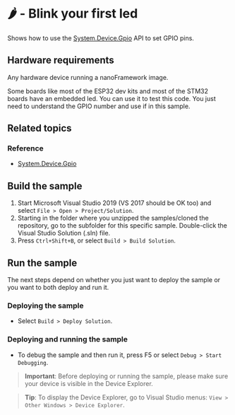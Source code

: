 # 🌶️ - Blink your first led

Shows how to use the [System.Device.Gpio](http://docs.nanoframework.net/api/System.Device.Gpio.html) API to set GPIO pins.

## Hardware requirements

Any hardware device running a nanoFramework image.

Some boards like most of the ESP32 dev kits and most of the STM32 boards have an embedded led. You can use it to test this code. You just need to understand the GPIO number and use if in this sample.

## Related topics

### Reference

- [System.Device.Gpio](http://docs.nanoframework.net/api/System.Device.Gpio.html)

## Build the sample

1. Start Microsoft Visual Studio 2019 (VS 2017 should be OK too) and select `File > Open > Project/Solution`.
1. Starting in the folder where you unzipped the samples/cloned the repository, go to the subfolder for this specific sample. Double-click the Visual Studio Solution (.sln) file.
1. Press `Ctrl+Shift+B`, or select `Build > Build Solution`.

## Run the sample

The next steps depend on whether you just want to deploy the sample or you want to both deploy and run it.

### Deploying the sample

- Select `Build > Deploy Solution`.

### Deploying and running the sample

- To debug the sample and then run it, press F5 or select `Debug > Start Debugging`.

> **Important**: Before deploying or running the sample, please make sure your device is visible in the Device Explorer.

> **Tip**: To display the Device Explorer, go to Visual Studio menus: `View > Other Windows > Device Explorer`.
